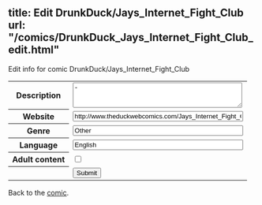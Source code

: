 title: Edit DrunkDuck/Jays_Internet_Fight_Club
url: "/comics/DrunkDuck_Jays_Internet_Fight_Club_edit.html"
---
Edit info for comic DrunkDuck/Jays_Internet_Fight_Club

<form name="comic" action="http://gaepostmail.appspot.com/comic/" method="post">
<table class="comicinfo">
<tr>
<th>Description</th><td><textarea name="description" cols="40" rows="3">-</textarea></td>
</tr>
<tr>
<th>Website</th><td><input type="text" name="url" value="http://www.theduckwebcomics.com/Jays_Internet_Fight_Club/" size="40"/></td>
</tr>
<tr>
<th>Genre</th><td><input type="text" name="genre" value="Other" size="40"/></td>
</tr>
<tr>
<th>Language</th><td><input type="text" name="language" value="English" size="40"/></td>
</tr>
<tr>
<th>Adult content</th><td><input type="checkbox" name="adult" value="adult" /></td>
</tr>
<tr>
<th></th><td>
<input type="hidden" name="comic" value="DrunkDuck_Jays_Internet_Fight_Club" />
<input type="submit" name="submit" value="Submit" />
</td>
</tr>
</table>
</form>

Back to the [comic](DrunkDuck_Jays_Internet_Fight_Club.html).
